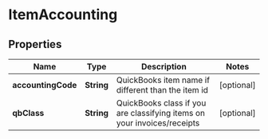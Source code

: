 
# ItemAccounting

## Properties
Name | Type | Description | Notes
------------ | ------------- | ------------- | -------------
**accountingCode** | **String** | QuickBooks item name if different than the item id |  [optional]
**qbClass** | **String** | QuickBooks class if you are classifying items on your invoices/receipts |  [optional]



